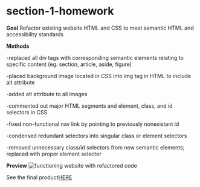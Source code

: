 # section-1-homework
**Goal**
Refactor existing website HTML and CSS to meet semantic HTML and accessibility standards

**Methods**

-replaced all div tags with corresponding semantic elements relating to specific content (eg. section, article, aside, figure)

-placed background image located in CSS into img tag in HTML to include alt attribute

-added alt attribute to all images

-commented out major HTML segments and element, class, and id selectors in CSS

-fixed non-functional nav link by pointing to previously nonexistant id

-condensed redundant selectors into singular class or element selectors

-removed unnecessary class/id selectors from new semantic elements; replaced with proper element selector

**Preview**
![functioning website with refactored code](./refactored.png)

See the final product[HERE](https://curtisaurus.github.io/section-1-homework/)